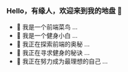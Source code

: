 ### Hello，有缘人，欢迎来到我的地盘 👋

<!--
**ying2gege/ying2gege** is a ✨ _special_ ✨ repository because its `README.md` (this file) appears on your GitHub profile.

Here are some ideas to get you started:

- 🔭 I’m currently working on ...
- 🌱 I’m currently learning ...
- 👯 I’m looking to collaborate on ...
- 🤔 I’m looking for help with ...
- 💬 Ask me about ...
- 📫 How to reach me: ...
- 😄 Pronouns: ...
- ⚡ Fun fact: ...
-->
- 🔭 我是一个前端菜鸟 ...
- 🌱 我是一个健身小白 ...
- 👯 我正在探索前端的奥秘 ...
- 🤔 我正在寻求健身的秘诀 ...
- 💬 我正在努力成为最理想的自己 ...

